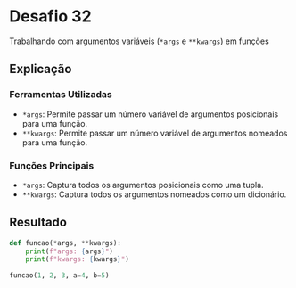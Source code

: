 # Desafio 32

Trabalhando com argumentos variáveis (`*args` e `**kwargs`) em funções

## Explicação

### Ferramentas Utilizadas

- `*args`: Permite passar um número variável de argumentos posicionais para uma função.
- `**kwargs`: Permite passar um número variável de argumentos nomeados para uma função.

### Funções Principais

- `*args`: Captura todos os argumentos posicionais como uma tupla.
- `**kwargs`: Captura todos os argumentos nomeados como um dicionário.

## Resultado

```py
def funcao(*args, **kwargs):
    print(f"args: {args}")
    print(f"kwargs: {kwargs}")

funcao(1, 2, 3, a=4, b=5)